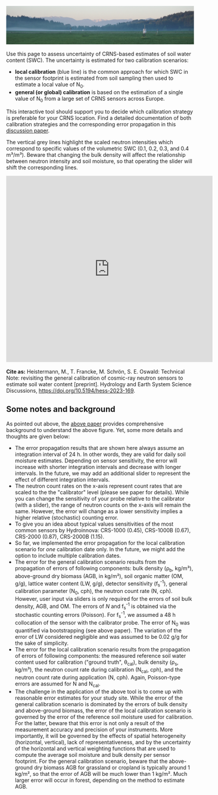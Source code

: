 ![](https://raw.githubusercontent.com/cosmic-sense/local-or-global/main/docs/banner.png)

Use this page to assess uncertainty of CRNS-based estimates of soil water content (SWC).
The uncertainty is estimated for two calibration scenarios: 

- **local calibration** (blue line) is the common approach for which SWC in the sensor footprint is estimated from soil sampling then
used to estimate a local value of N<sub>0</sub>.
- **general (or global) calibration** is based on the estimation of a single value of N<sub>0</sub> from a large set of CRNS sensors across Europe.

This interactive tool should support you to decide which calibration strategy is preferable for your CRNS location. 
Find a detailed documentation of both calibration strategies and the corresponding error propagation in this [discussion paper](https://doi.org/10.5194/hess-2023-169).

The vertical grey lines highlight the scaled neutron intensities which correspond to
specific values of the volumetric SWC (0.1, 0.2, 0.3, and 0.4 m³/m³). Beware that
changing the bulk density will affect the relationship between
neutron intensity and soil moisture, so that operating the slider will shift
the corresponding lines. 

<iframe src="https://cosmic-sense.github.io/local-or-global/interactive.html"
    width="110%"
    height="500"
    scrolling="no"
    seamless="seamless"
    frameborder="0">
</iframe>

**Cite as:** Heistermann, M., T. Francke, M. Schrön, S. E. Oswald: Technical Note: revisiting the general calibration of cosmic-ray neutron sensors to estimate soil water content [preprint]. Hydrology and Earth System Science Discussions, https://doi.org/10.5194/hess-2023-169.

## Some notes and background

As pointed out above, the [above paper](https://doi.org/10.5194/hess-2023-169) provides 
comprehensive background to understand the above figure. Yet, some more details and thoughts are given below:

- The error propagation results that are shown here always assume an integration interval of 24 h. In other words, they are valid for daily soil moisture estimates. Depending on sensor sensitivity, the error will increase with shorter integration intervals and decrease with longer intervals. In the future, we may add an additional slider to represent the effect of different integration intervals.
- The neutron count rates on the x-axis represent count rates that are scaled to the the "calibrator" level (please see paper for details). While you can change the sensitivity of your probe relative to the calibrator (with a slider), the range of neutron counts on the x-axis will remain the same. However, the error will change as a lower sensitivity implies a higher relative (stochastic) counting error.
- To give you an idea about typical values sensitivities of the most common sensors by Hydroinnova: CRS-1000 (0.45), CRS-1000B (0.67), CRS-2000 (0.87), CRS-2000B (1.15).
- So far, we implemented the error propagation for the local calibration scenario for *one* calibration date only. In the future, we might add the option to include multiple calibration dates.
- The error for the general calibration scenario results from the propagation of errors of following components: bulk density (&rho;<sub>b</sub>, kg/m³), above-ground dry biomass (AGB, in kg/m²), soil organic matter (OM, g/g), lattice water content (LW, g/g), detector sensitivity (f<sub>s</sub><sup>-1</sup>), general calibration parameter (N<sub>0</sub>, cph), the neutron count rate (N, cph). However, user input via sliders is only required for the errors of soil bulk density, AGB, and OM. The errors of *N* and f<sub>s</sub><sup>-1</sup> is obtained via the stochastic counting errors (Poisson). For f<sub>s</sub><sup>-1</sup>, we assumed a 48 h collocation of the sensor with the calibrator probe. The error of N<sub>0</sub> was quantified via bootstrapping (see above paper). The variation of the error of LW considered negligible and was assumed to be 0.02 g/g for the sake of simplicity.   
- The error for the local calibration scenario results from the propagation of errors of following components: the measured reference soil water content used for calibration ("ground truth", &theta;<sub>cal</sub>), bulk density (&rho;<sub>s</sub>, kg/m³), the neutron count rate during calibration (N<sub>cal</sub>, cph), and the neutron count rate during application (N, cph). Again, Poisson-type errors are assumed for N and N<sub>cal</sub>. 
- The challenge in the application of the above tool is to come up with reasonable error estimates for your study site. While the error of the general calibration scenario is dominated by the errors of bulk density and above-ground biomass, the error of the local calibration scenario is governed by the error of the reference soil moisture used for calibration. For the latter, beware that this error is not only a result of the measurement accuracy and precision of your instruments. More importantly, it will be governed by the effects of spatial heterogeneity (horizontal, vertical), lack of representativeness, and by the uncertainty of the horizontal and vertical weighting functions that are used to compute the average soil moisture and bulk density per sensor footprint. For the general calibration scenario, beware that the above-ground dry biomass AGB for grassland or cropland is typically around 1 kg/m², so that the error of AGB will be much lower than 1 kg/m². Much larger error will occur in forest, depending on the method to estimate AGB.
